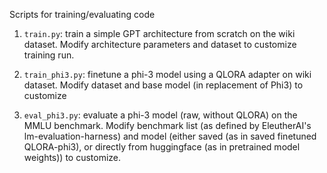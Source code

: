 Scripts for training/evaluating code

1.  `train.py`: train a simple GPT architecture from scratch on the wiki dataset. Modify architecture parameters and dataset to customize training run. 
2. `train_phi3.py`: finetune a phi-3 model using a QLORA adapter on wiki dataset. Modify dataset and base model (in replacement of Phi3) to customize

3. `eval_phi3.py`: evaluate a phi-3 model (raw, without QLORA) on the MMLU benchmark. Modify benchmark list (as defined by EleutherAI's lm-evaluation-harness) and model (either saved (as in saved finetuned QLORA-phi3), or directly from huggingface (as in pretrained model weights)) to customize. 

